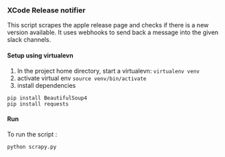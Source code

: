 ### XCode Release notifier
This script scrapes the apple release page and checks if there is a new version available.
It uses webhooks to send back a message into the given slack channels.

#### Setup using virtualevn

1) In the project home directory, start a virtualevn:
`virtualenv venv` 
2) activate virtual env
`source venv/bin/activate`
3) install dependencies
```
pip install BeautifulSoup4
pip install requests
```
#### Run
To run the script :
```
python scrapy.py
```